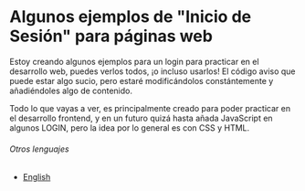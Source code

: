 # Algunos ejemplos de "Inicio de Sesión" para páginas web

Estoy creando algunos ejemplos para un login para practicar en el desarrollo web, puedes verlos todos, ¡o incluso usarlos! El código aviso que puede estar algo sucio, pero estaré modificándolos constántemente y añadiéndoles algo de contenido.

Todo lo que vayas a ver, es principalmente creado para poder practicar en el desarrollo frontend, y en un futuro quizá hasta añada JavaScript en algunos LOGIN, pero la idea por lo general es con CSS y HTML.

###### Otros lenguajes

- [English](./README.md)

